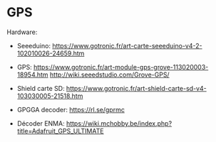 GPS
===

Hardware:

* Seeeduino: https://www.gotronic.fr/art-carte-seeeduino-v4-2-102010026-24659.htm

* GPS: https://www.gotronic.fr/art-module-gps-grove-113020003-18954.htm
http://wiki.seeedstudio.com/Grove-GPS/

* Shield carte SD: https://www.gotronic.fr/art-shield-carte-sd-v4-103030005-21518.htm 

* GPGGA decoder: https://rl.se/gprmc

* Décoder ENMA:
https://wiki.mchobby.be/index.php?title=Adafruit_GPS_ULTIMATE

